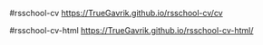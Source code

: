 #rsschool-cv
https://TrueGavrik.github.io/rsschool-cv/cv

#rsschool-cv-html 
https://TrueGavrik.github.io/rsschool-cv-html/
